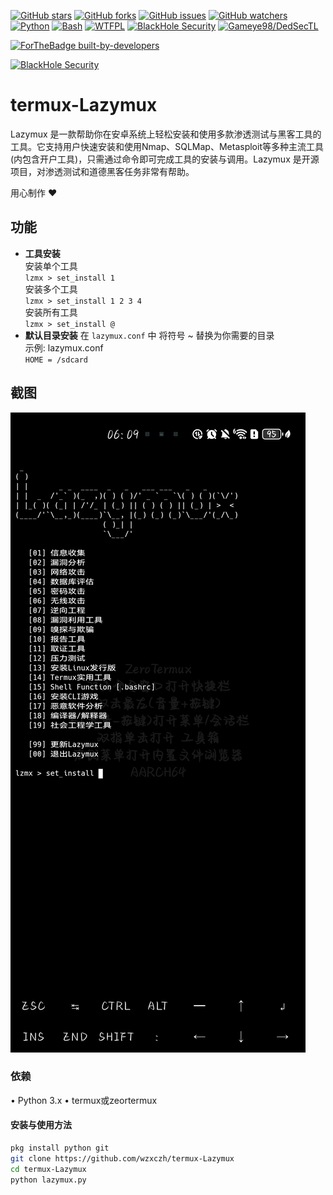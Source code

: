 [![GitHub stars](https://img.shields.io/github/stars/Gameye98/Lazymux.svg)](https://github.com/Gameye98/Lazymux/stargazers)
[![GitHub forks](https://img.shields.io/github/forks/Gameye98/Lazymux.svg)](https://github.com/Gameye98/Lazymux/network/members)
[![GitHub issues](https://img.shields.io/github/issues/Gameye98/Lazymux.svg)](https://github.com/Gameye98/Lazymux/issues)
[![GitHub watchers](https://img.shields.io/github/watchers/Gameye98/Lazymux.svg)](https://github.com/Gameye98/Lazymux/watchers)
[![Python](https://img.shields.io/badge/language-Python%203-blue.svg)](https://www.python.org)
[![Bash](https://img.shields.io/badge/language-Bash-blue.svg)](https://www.gnu.org/software/bash/)
[![WTFPL](https://img.shields.io/badge/license-WTFPL-red.svg)](http://www.wtfpl.net/)
[![BlackHole Security](https://img.shields.io/badge/team-BlackHole%20Security-ocean.svg)](https://github.com/BlackHoleSecurity)
[![Gameye98/DedSecTL](https://img.shields.io/badge/author-Gameye98/DedSecTL-red.svg)](https://github.com/Gameye98)

[![ForTheBadge built-by-developers](http://ForTheBadge.com/images/badges/built-by-developers.svg)](https://github.com/Gameye98)  

[![BlackHole Security](core/gitbhs.svg)](https://github.com/BlackHoleSecurity)

# termux-Lazymux
Lazymux 是一款帮助你在安卓系统上轻松安装和使用多款渗透测试与黑客工具的工具。它支持用户快速安装和使用Nmap、SQLMap、Metasploit等多种主流工具(内包含开户工具)，只需通过命令即可完成工具的安装与调用。Lazymux 是开源项目，对渗透测试和道德黑客任务非常有帮助。

用心制作 ❤️

## 功能
- **工具安装**  
安装单个工具  
`lzmx > set_install 1`  
安装多个工具  
`lzmx > set_install 1 2 3 4`  
安装所有工具  
`lzmx > set_install @`  
- **默认目录安装**
在 `lazymux.conf` 中 将符号 ~ 替换为你需要的目录  
示例: lazymux.conf  
`HOME = /sdcard`


## 截图
<img src="core/lazymux_4.png">

### 依赖
• Python 3.x
• termux或zeortermux

#### 安装与使用方法
```bash
pkg install python git
git clone https://github.com/wzxczh/termux-Lazymux
cd termux-Lazymux
python lazymux.py
```
